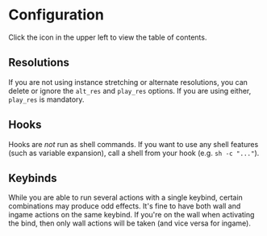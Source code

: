 # Configuration

Click the icon in the upper left to view the table of contents.

## Resolutions

If you are not using instance stretching or alternate resolutions, you can
delete or ignore the `alt_res` and `play_res` options. If you are using either,
`play_res` is mandatory.

## Hooks

Hooks are *not* run as shell commands. If you want to use any shell features
(such as variable expansion), call a shell from your hook (e.g. `sh -c "..."`).

## Keybinds

While you are able to run several actions with a single keybind, certain
combinations may produce odd effects. It's fine to have both wall and ingame
actions on the same keybind. If you're on the wall when activating the bind,
then only wall actions will be taken (and vice versa for ingame).
